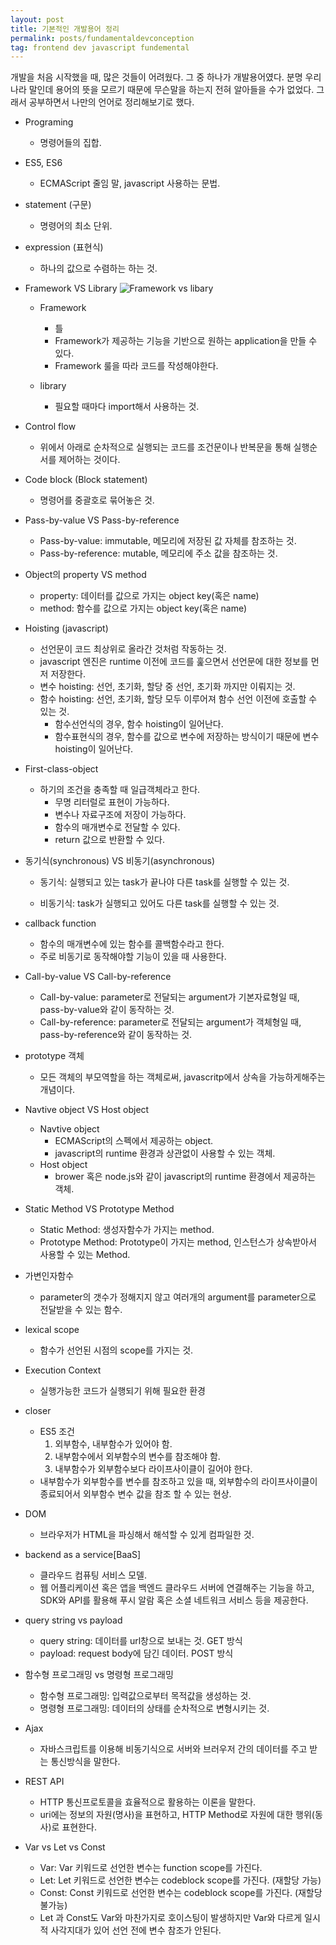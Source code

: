 ```yaml
---
layout: post
title: 기본적인 개발용어 정리
permalink: posts/fundamentaldevconception
tag: frontend dev javascript fundemental
---
```


개발을 처음 시작했을 때, 많은 것들이 어려웠다. 그 중 하나가 개발용어였다. 분명 우리나라 말인데 용어의 뜻을 모르기 때문에 무슨말을 하는지 전혀 알아들을 수가 없었다. 그래서 공부하면서 나만의 언어로 정리해보기로 했다.

- Programing
  * 명령어들의 집합.

- ES5, ES6
  * ECMAScript 줄임 말, javascript 사용하는 문법.

- statement (구문)
  * 명령어의 최소 단위.

- expression (표현식)
  * 하나의 값으로 수렴하는 하는 것.

- Framework VS Library
  ![Framework vs libary](https://www.programcreek.com/wp-content/uploads/2011/09/framework-vs-library.png)

  * Framework
    * 틀
    * Framework가 제공하는 기능을 기반으로 원하는 application을 만들 수 있다.
    * Framework 룰을 따라 코드를 작성해야한다.

  * library
    * 필요할 때마다 import해서 사용하는 것.

- Control flow
  * 위에서 아래로 순차적으로 실행되는 코드를 조건문이나 반복문을 통해 실행순서를 제어하는 것이다.


- Code block (Block statement)
  * 명령어를 중괄호로 묶어놓은 것.

- Pass-by-value VS Pass-by-reference
  * Pass-by-value: immutable, 메모리에 저장된 값 자체를 참조하는 것.
  * Pass-by-reference: mutable, 메모리에 주소 값을 참조하는 것.

- Object의 property VS method
  * property: 데이터를 값으로 가지는 object key(혹은 name)
  * method: 함수를 값으로 가지는 object key(혹은 name)

- Hoisting (javascript)
  * 선언문이 코드 최상위로 올라간 것처럼 작동하는 것.
  * javascript 엔진은 runtime 이전에 코드를 훑으면서 선언문에 대한 정보를 먼저 저장한다.
  * 변수 hoisting: 선언, 초기화, 할당 중 선언, 초기화 까지만 이뤄지는 것.
  * 함수 hoisting: 선언, 초기화, 할당 모두 이루어져 함수 선언 이전에 호출할 수 있는 것.
    * 함수선언식의 경우, 함수 hoisting이 일어난다.
    * 함수표현식의 경우, 함수를 값으로 변수에 저장하는 방식이기 때문에 변수 hoisting이 일어난다.

- First-class-object
  * 하기의 조건을 충족할 때 일급객체라고 한다.
    * 무명 리터럴로 표현이 가능하다.
    * 변수나 자료구조에 저장이 가능하다.
    * 함수의 매개변수로 전달할 수 있다.
    * return 값으로 반환할 수 있다.

- 동기식(synchronous) VS 비동기(asynchronous)
  * 동기식: 실행되고 있는 task가 끝나야 다른 task를 실행할 수 있는 것.

  * 비동기식: task가 실행되고 있어도 다른 task를 실행할 수 있는 것.

- callback function
  * 함수의 매개변수에 있는 함수를 콜백함수라고 한다.
  * 주로 비동기로 동작해야할 기능이 있을 때 사용한다.

- Call-by-value VS Call-by-reference
  * Call-by-value: parameter로 전달되는 argument가 기본자료형일 때, pass-by-value와 같이 동작하는 것.
  * Call-by-reference: parameter로 전달되는 argument가 객체형일 때, pass-by-reference와 같이 동작하는 것.

- prototype 객체
  * 모든 객체의 부모역할을 하는 객체로써, javascritp에서 상속을 가능하게해주는 개념이다.

- Navtive object VS Host object
  * Navtive object
    * ECMAScript의 스펙에서 제공하는 object.
    * javascript의 runtime 환경과 상관없이 사용할 수 있는 객체.
  * Host object
    * brower 혹은 node.js와 같이 javascript의 runtime 환경에서 제공하는 객체.

- Static Method VS Prototype Method
  * Static Method: 생성자함수가 가지는 method.
  * Prototype Method: Prototype이 가지는 method, 인스턴스가 상속받아서 사용할 수 있는 Method.

- 가변인자함수
  * parameter의 갯수가 정해지지 않고 여러개의 argument를 parameter으로 전달받을 수 있는 함수.

- lexical scope
  * 함수가 선언된 시점의 scope를 가지는 것.

- Execution Context
  * 실행가능한 코드가 실행되기 위해 필요한 환경

- closer
  * ES5 조건
    1. 외부함수, 내부함수가 있어야 함.
    2. 내부함수에서 외부함수의 변수를 참조해야 함.
    3. 내부함수가 외부함수보다 라이프사이클이 길어야 한다.
  * 내부함수가 외부함수를 변수를 참조하고 있을 때, 외부함수의 라이프사이클이 종료되어서 외부함수 변수 값을 참조 할 수 있는 현상.

- DOM
  * 브라우저가 HTML을 파싱해서 해석할 수 있게 컴파일한 것.

- backend as a service[BaaS]
  * 클라우드 컴퓨팅 서비스 모델.
  * 웹 어플리케이션 혹은 앱을 백엔드 클라우드 서버에 연결해주는 기능을 하고, SDK와 API를 활용해 푸시 알람 혹은 소셜 네트워크 서비스 등을 제공한다.

- query string vs payload
  * query string: 데이터를 url창으로 보내는 것. GET 방식
  * payload: request body에 담긴 데이터. POST 방식

- 함수형 프로그래밍 vs 명령형 프로그래밍
  * 함수형 프로그래밍: 입력값으로부터 목적값을 생성하는 것.
  * 명령형 프로그래밍: 데이터의 상태를 순차적으로 변형시키는 것.

- Ajax
  * 자바스크립트를 이용해 비동기식으로 서버와 브러우저 간의 데이터를 주고 받는 통신방식을 말한다.

- REST API
  * HTTP 통신프로토콜을 효율적으로 활용하는 이론을 말한다.
  * uri에는 정보의 자원(명사)을 표현하고, HTTP Method로 자원에 대한 행위(동사)로 표현한다.

- Var vs Let vs Const
  * Var: Var 키워드로 선언한 변수는 function scope를 가진다.
  * Let: Let 키워드로 선언한 변수는 codeblock scope를 가진다. (재할당 가능)
  * Const: Const 키워드로 선언한 변수는 codeblock scope를 가진다. (재할당 불가능)
  * Let 과 Const도 Var와 마찬가지로 호이스팅이 발생하지만 Var와 다르게 일시적 사각지대가 있어 선언 전에 변수 참조가 안된다.
